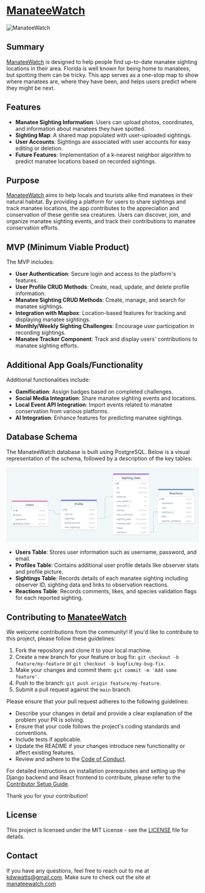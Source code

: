 # [ManateeWatch](manateewatch.com)

![ManateeWatch](assets/ManateeWatch_screens.png)

## Summary

[ManateeWatch](manateewatch.com) is designed to help people find up-to-date manatee sighting locations in their area. Florida is well known for being home to manatees, but spotting them can be tricky. This app serves as a one-stop map to show where manatees are, where they have been, and helps users predict where they might be next.

## Features

- **Manatee Sighting Information**: Users can upload photos, coordinates, and information about manatees they have spotted.
- **Sighting Map**: A shared map populated with user-uploaded sightings.
- **User Accounts**: Sightings are associated with user accounts for easy editing or deletion.
- **Future Features**: Implementation of a k-nearest neighbor algorithm to predict manatee locations based on recorded sightings.

## Purpose

[ManateeWatch](manateewatch.com) aims to help locals and tourists alike find manatees in their natural habitat. By providing a platform for users to share sightings and track manatee locations, the app contributes to the appreciation and conservation of these gentle sea creatures. Users can discover, join, and organize manatee sighting events, and track their contributions to manatee conservation efforts.

## MVP (Minimum Viable Product)

The MVP includes:

- **User Authentication**: Secure login and access to the platform's features.
- **User Profile CRUD Methods**: Create, read, update, and delete profile information.
- **Manatee Sighting CRUD Methods**: Create, manage, and search for manatee sightings.
- **Integration with Mapbox**: Location-based features for tracking and displaying manatee sightings.
- **Monthly/Weekly Sighting Challenges**: Encourage user participation in recording sightings.
- **Manatee Tracker Component**: Track and display users' contributions to manatee sighting efforts.

## Additional App Goals/Functionality

Additional functionalities include:

- **Gamification**: Assign badges based on completed challenges.
- **Social Media Integration**: Share manatee sighting events and locations.
- **Local Event API Integration**: Import events related to manatee conservation from various platforms.
- **AI Integration**: Enhance features for predicting manatee sightings.

## Database Schema

The ManateeWatch database is built using PostgreSQL. Below is a visual representation of the schema, followed by a description of the key tables:

![PostgreSQL Schema](assets/postgresql_schema.png)

- **Users Table**: Stores user information such as username, password, and email.
- **Profiles Table**: Contains additional user profile details like observer stats and profile picture.
- **Sightings Table**: Records details of each manatee sighting including observer ID, sighting data and links to observation reactions.
- **Reactions Table**: Records comments, likes, and species validation flags for each reported sighting.


## Contributing to [ManateeWatch](manateewatch.com)

We welcome contributions from the community! If you'd like to contribute to this project, please follow these guidelines:

1. Fork the repository and clone it to your local machine.
2. Create a new branch for your feature or bug fix: `git checkout -b feature/my-feature` or `git checkout -b bugfix/my-bug-fix`.
3. Make your changes and commit them: `git commit -m 'Add some feature'`.
4. Push to the branch: `git push origin feature/my-feature`.
5. Submit a pull request against the `main` branch.

Please ensure that your pull request adheres to the following guidelines:

- Describe your changes in detail and provide a clear explanation of the problem your PR is solving.
- Ensure that your code follows the project's coding standards and conventions.
- Include tests if applicable.
- Update the README if your changes introduce new functionality or affect existing features.
- Review and adhere to the [Code of Conduct](CODE_OF_CONDUCT.md).

For detailed instructions on installation prerequisites and setting up the Django backend and React frontend to contribute, please refer to the [Contributor Setup Guide](CONTRIBUTE.md).

Thank you for your contribution!

## License

This project is licensed under the MIT License - see the [LICENSE](LICENSE) file for details.

## Contact

If you have any questions, feel free to reach out to me at [kdwwatts@gmail.com](mailto:kdwwatts@gmail.com).
Make sure to check out the site at [manateewatch.com](manateewatch.com)


